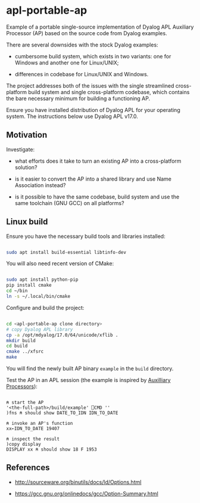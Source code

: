 # apl-portable-ap

Example of a portable single-source implementation of Dyalog APL Auxiliary Processor (AP) based on the source code from Dyalog examples.

There are several downsides with the stock Dyalog examples:

* cumbersome build system, which exists in two variants: one for Windows and another one for Linux/UNIX;

* differences in codebase for Linux/UNIX and Windows.

The project addresses both of the issues with the single streamlined cross-platform build system and single cross-platform codebase, which contains the bare necessary minimum for building a functioning AP.

Ensure you have installed distribution of Dyalog APL for your operating system. The instructions below use Dyalog APL v17.0.

## Motivation

Investigate:

* what efforts does it take to turn an existing AP into a cross-platform solution?

* is it easier to convert the AP into a shared library and use Name Association instead?

* is it possible to have the same codebase, build system and use the same toolchain (GNU GCC) on all platforms?

## Linux build

Ensure you have the necessary build tools and libraries installed:

```bash

sudo apt install build-essential libtinfo-dev

```

You will also need recent version of CMake:

```bash

sudo apt install python-pip
pip install cmake
cd ~/bin
ln -s ~/.local/bin/cmake

```

Configure and build the project:

```bash

cd <apl-portable-ap clone directory>
# copy Dyalog APL library
cp -a /opt/mdyalog/17.0/64/unicode/xflib .
mkdir build
cd build
cmake ../xfsrc
make

```

You will find the newly built AP binary `example` in the `build` directory.

Test the AP in an APL session (the example is inspired by [Auxilliary Processors](http://help.dyalog.com/17.0/Content/UserGuide/Installation%20and%20Configuration/Auxiliary%20Processors.htm)):

```apl

⍝ start the AP
'<the-full-path>/build/example' ⎕CMD ''
)fns ⍝ should show DATE_TO_IDN IDN_TO_DATE

⍝ invoke an AP's function
xx←IDN_TO_DATE 19407

⍝ inspect the result
)copy display
DISPLAY xx ⍝ should show 18 F 1953

```

## References

* <http://sourceware.org/binutils/docs/ld/Options.html>

* <https://gcc.gnu.org/onlinedocs/gcc/Option-Summary.html>
